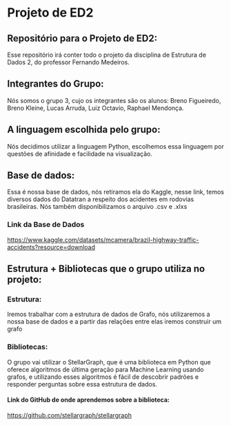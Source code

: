 # Projeto de ED2
## Repositório para o Projeto de ED2:
Esse repositório irá conter todo o projeto da disciplina de Estrutura de Dados 2, do professor Fernando Medeiros.
## Integrantes do Grupo:
Nós somos o grupo 3, cujo os integrantes são os alunos: Breno Figueiredo, Breno Kleine, Lucas Arruda, Luiz Octavio, Raphael Mendonça.
## A linguagem escolhida pelo grupo:
Nós decidimos utilizar a linguagem Python, escolhemos essa linguagem por questões de afinidade e facilidade na visualização.
## Base de dados:
Essa é nossa base de dados, nós retiramos ela do Kaggle, nesse link, temos diversos dados do Datatran a respeito dos acidentes em rodovias brasileiras. Nós também disponibilizamos o arquivo .csv e .xlxs
### Link da Base de Dados
https://www.kaggle.com/datasets/mcamera/brazil-highway-traffic-accidents?resource=download
## Estrutura + Bibliotecas que o grupo utiliza no projeto:
### Estrutura:
Iremos trabalhar com a estrutura de dados de Grafo, nós utilizaremos a nossa base de dados e a partir das relações entre elas iremos construir um grafo
### Bibliotecas:
O grupo vai utilizar o StellarGraph, que é uma biblioteca em Python que oferece algoritmos de última geração para Machine Learning usando grafos, e utilizando esses algoritmos é fácil de descobrir padrões e responder perguntas sobre essa estrutura de dados.
#### Link do GitHub de onde aprendemos sobre a biblioteca:
https://github.com/stellargraph/stellargraph
